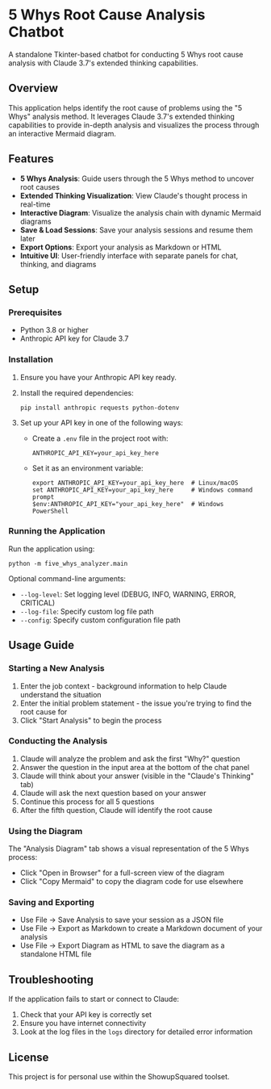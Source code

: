 # 5 Whys Root Cause Analysis Chatbot

A standalone Tkinter-based chatbot for conducting 5 Whys root cause analysis with Claude 3.7's extended thinking capabilities.

## Overview

This application helps identify the root cause of problems using the "5 Whys" analysis method. It leverages Claude 3.7's extended thinking capabilities to provide in-depth analysis and visualizes the process through an interactive Mermaid diagram.

## Features

- **5 Whys Analysis**: Guide users through the 5 Whys method to uncover root causes
- **Extended Thinking Visualization**: View Claude's thought process in real-time
- **Interactive Diagram**: Visualize the analysis chain with dynamic Mermaid diagrams
- **Save & Load Sessions**: Save your analysis sessions and resume them later
- **Export Options**: Export your analysis as Markdown or HTML
- **Intuitive UI**: User-friendly interface with separate panels for chat, thinking, and diagrams

## Setup

### Prerequisites

- Python 3.8 or higher
- Anthropic API key for Claude 3.7

### Installation

1. Ensure you have your Anthropic API key ready.

2. Install the required dependencies:
   ```
   pip install anthropic requests python-dotenv
   ```

3. Set up your API key in one of the following ways:
   - Create a `.env` file in the project root with:
     ```
     ANTHROPIC_API_KEY=your_api_key_here
     ```
   - Set it as an environment variable:
     ```
     export ANTHROPIC_API_KEY=your_api_key_here  # Linux/macOS
     set ANTHROPIC_API_KEY=your_api_key_here     # Windows command prompt
     $env:ANTHROPIC_API_KEY="your_api_key_here"  # Windows PowerShell
     ```

### Running the Application

Run the application using:

```
python -m five_whys_analyzer.main
```

Optional command-line arguments:
- `--log-level`: Set logging level (DEBUG, INFO, WARNING, ERROR, CRITICAL)
- `--log-file`: Specify custom log file path
- `--config`: Specify custom configuration file path

## Usage Guide

### Starting a New Analysis

1. Enter the job context - background information to help Claude understand the situation
2. Enter the initial problem statement - the issue you're trying to find the root cause for
3. Click "Start Analysis" to begin the process

### Conducting the Analysis

1. Claude will analyze the problem and ask the first "Why?" question
2. Answer the question in the input area at the bottom of the chat panel
3. Claude will think about your answer (visible in the "Claude's Thinking" tab)
4. Claude will ask the next question based on your answer
5. Continue this process for all 5 questions
6. After the fifth question, Claude will identify the root cause

### Using the Diagram

The "Analysis Diagram" tab shows a visual representation of the 5 Whys process:
- Click "Open in Browser" for a full-screen view of the diagram
- Click "Copy Mermaid" to copy the diagram code for use elsewhere

### Saving and Exporting

- Use File → Save Analysis to save your session as a JSON file
- Use File → Export as Markdown to create a Markdown document of your analysis
- Use File → Export Diagram as HTML to save the diagram as a standalone HTML file

## Troubleshooting

If the application fails to start or connect to Claude:
1. Check that your API key is correctly set
2. Ensure you have internet connectivity
3. Look at the log files in the `logs` directory for detailed error information

## License

This project is for personal use within the ShowupSquared toolset.